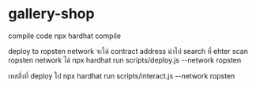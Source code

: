# gallery-shop

compile code
npx hardhat compile

deploy to ropsten network จะได้ contract address นำไป search ที่ ehter scan ropsten network ได้
npx hardhat run scripts/deploy.js --network ropsten

เทสสิ่งที่ deploy ไป
npx hardhat run scripts/interact.js --network ropsten
